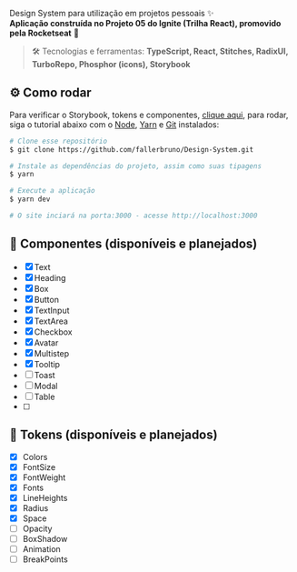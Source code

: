 Design System para utilização em projetos pessoais :sparkles: <br>
**Aplicação construída no Projeto 05 do Ignite (Trilha React), promovido pela Rocketseat** 🚀

> :hammer_and_wrench: Tecnologias e ferramentas: **TypeScript, React, Stitches, RadixUI, TurboRepo, Phosphor (icons), Storybook**

## :gear: Como rodar

Para verificar o Storybook, tokens e componentes, [clique aqui](https://fallerbruno.github.io/Design-System/?path=/docs/home--docs), para rodar, siga o tutorial abaixo com o [Node](https://nodejs.org/en/), [Yarn](https://yarnpkg.com/) e [Git](https://git-scm.com/) instalados:

```bash
# Clone esse repositório
$ git clone https://github.com/fallerbruno/Design-System.git

# Instale as dependências do projeto, assim como suas tipagens
$ yarn

# Execute a aplicação
$ yarn dev

# O site inciará na porta:3000 - acesse http://localhost:3000
```

## 🧩 Componentes (disponíveis e planejados)

- [x] Text
- [x] Heading
- [x] Box
- [x] Button
- [x] TextInput
- [x] TextArea
- [x] Checkbox
- [x] Avatar
- [x] Multistep
- [x] Tooltip
- [ ] Toast
- [ ] Modal
- [ ] Table
- [ ]

## 🧩 Tokens (disponíveis e planejados)

- [x] Colors
- [x] FontSize
- [x] FontWeight
- [x] Fonts
- [x] LineHeights
- [x] Radius
- [x] Space
- [ ] Opacity
- [ ] BoxShadow
- [ ] Animation
- [ ] BreakPoints

<br>
